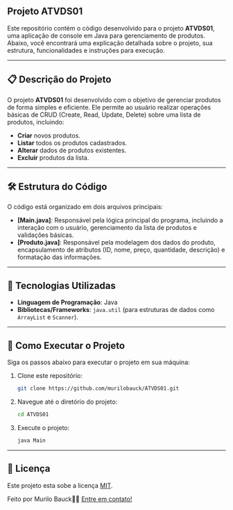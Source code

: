 ## Projeto ATVDS01

Este repositório contém o código desenvolvido para o projeto **ATVDS01**, uma aplicação de console em Java para gerenciamento de produtos. Abaixo, você encontrará uma explicação detalhada sobre o projeto, sua estrutura, funcionalidades e instruções para execução.

---

## 📋 Descrição do Projeto

O projeto **ATVDS01** foi desenvolvido com o objetivo de gerenciar produtos de forma simples e eficiente. Ele permite ao usuário realizar operações básicas de CRUD (Create, Read, Update, Delete) sobre uma lista de produtos, incluindo:

- **Criar** novos produtos.
- **Listar** todos os produtos cadastrados.
- **Alterar** dados de produtos existentes.
- **Excluir** produtos da lista.

---

## 🛠️ Estrutura do Código

O código está organizado em dois arquivos principais:

- **[Main.java]**: Responsável pela lógica principal do programa, incluindo a interação com o usuário, gerenciamento da lista de produtos e validações básicas.
- **[Produto.java]**: Responsável pela modelagem dos dados do produto, encapsulamento de atributos (ID, nome, preço, quantidade, descrição) e formatação das informações.

---

## 🚀 Tecnologias Utilizadas

- **Linguagem de Programação**: Java
- **Bibliotecas/Frameworks**: `java.util` (para estruturas de dados como `ArrayList` e `Scanner`).

---

## 📂 Como Executar o Projeto

Siga os passos abaixo para executar o projeto em sua máquina:

1. Clone este repositório:
   ```bash
   git clone https://github.com/murilobauck/ATVDS01.git

 2. Navegue até o diretório do projeto:
    ```bash
    cd ATVDS01
    ```
3. Execute o projeto:
    ```bash
    java Main
    ```

---

## 📝 Licença

Este projeto esta sobe a licença [MIT](https://github.com/murilobauck/ATVDS01/blob/LICENSE).

Feito por Murilo Bauck👋🏽 [Entre em contato!](https://www.linkedin.com/in/murilo-bauck-515958306/)